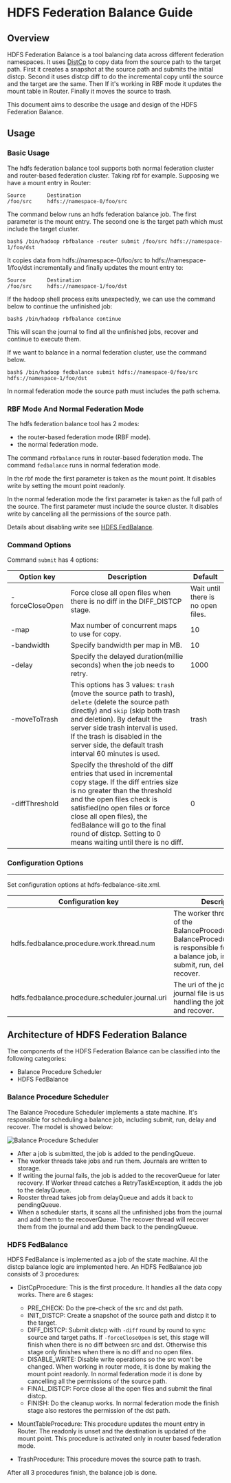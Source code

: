 <!---
  Licensed under the Apache License, Version 2.0 (the "License");
  you may not use this file except in compliance with the License.
  You may obtain a copy of the License at

    http://www.apache.org/licenses/LICENSE-2.0

  Unless required by applicable law or agreed to in writing, software
  distributed under the License is distributed on an "AS IS" BASIS,
  WITHOUT WARRANTIES OR CONDITIONS OF ANY KIND, either express or implied.
  See the License for the specific language governing permissions and
  limitations under the License. See accompanying LICENSE file.
-->

HDFS Federation Balance Guide
=====================

<!-- MACRO{toc|fromDepth=0|toDepth=3} -->

Overview
--------

  HDFS Federation Balance is a tool balancing data across different federation
  namespaces. It uses [DistCp](../hadoop-distcp/DistCp.html) to copy data from
  the source path to the target path. First it creates a snapshot at the source
  path and submits the initial distcp. Second it uses distcp diff to do the
  incremental copy until the source and the target are the same. Then If it's
  working in RBF mode it updates the mount table in Router. Finally it moves the
  source to trash.

  This document aims to describe the usage and design of the HDFS Federation
  Balance.

Usage
-----

### Basic Usage

  The hdfs federation balance tool supports both normal federation cluster and
  router-based federation cluster. Taking rbf for example. Supposing we have a
  mount entry in Router:

    Source       Destination
    /foo/src     hdfs://namespace-0/foo/src

  The command below runs an hdfs federation balance job. The first parameter is
  the mount entry. The second one is the target path which must include the
  target cluster.

    bash$ /bin/hadoop rbfbalance -router submit /foo/src hdfs://namespace-1/foo/dst

  It copies data from hdfs://namespace-0/foo/src to hdfs://namespace-1/foo/dst
  incrementally and finally updates the mount entry to:

    Source       Destination
    /foo/src     hdfs://namespace-1/foo/dst

  If the hadoop shell process exits unexpectedly, we can use the command below
  to continue the unfinished job:

    bash$ /bin/hadoop rbfbalance continue

  This will scan the journal to find all the unfinished jobs, recover and
  continue to execute them.

  If we want to balance in a normal federation cluster, use the command below.

    bash$ /bin/hadoop fedbalance submit hdfs://namespace-0/foo/src hdfs://namespace-1/foo/dst

  In normal federation mode the source path must includes the path schema.

### RBF Mode And Normal Federation Mode

  The hdfs federation balance tool has 2 modes:

  * the router-based federation mode (RBF mode).
  * the normal federation mode.

  The command `rbfbalance` runs in router-based federation mode. The command
  `fedbalance` runs in normal federation mode.

  In the rbf mode the first parameter is taken as the mount point. It disables
  write by setting the mount point readonly.

  In the normal federation mode the first parameter is taken as the full path of
  the source. The first parameter must include the source cluster. It disables
  write by cancelling all the permissions of the source path.

  Details about disabling write see [HDFS FedBalance](#HDFS_FedBalance).

### Command Options

Command `submit` has 4 options:

| Option key                     | Description                          | Default |
| ------------------------------ | ------------------------------------ | ------- |
| -forceCloseOpen | Force close all open files when there is no diff in the DIFF_DISTCP stage. | Wait until there is no open files. |
| -map | Max number of concurrent maps to use for copy. | 10 |
| -bandwidth | Specify bandwidth per map in MB. | 10 |
| -delay | Specify the delayed duration(millie seconds) when the job needs to retry. | 1000 |
| -moveToTrash | This options has 3 values: `trash` (move the source path to trash), `delete` (delete the source path directly) and `skip` (skip both trash and deletion). By default the server side trash interval is used. If the trash is disabled in the server side, the default trash interval 60 minutes is used. | trash |
| -diffThreshold | Specify the threshold of the diff entries that used in incremental copy stage. If the diff entries size is no greater than the threshold and the open files check is satisfied(no open files or force close all open files), the fedBalance will go to the final round of distcp. Setting to 0 means waiting until there is no diff.| 0 |

### Configuration Options
--------------------

Set configuration options at hdfs-fedbalance-site.xml.

| Configuration key              | Description                          | Default |
| ------------------------------ | ------------------------------------ | ------- |
| hdfs.fedbalance.procedure.work.thread.num | The worker threads number of the BalanceProcedureScheduler. BalanceProcedureScheduler is responsible for scheduling a balance job, including submit, run, delay and recover. | 10 |
| hdfs.fedbalance.procedure.scheduler.journal.uri | The uri of the journal, the journal file is used for handling the job persistence and recover. | hdfs://localhost:8020/tmp/procedure |

Architecture of HDFS Federation Balance
----------------------

  The components of the HDFS Federation Balance can be classified into the
  following categories:

  * Balance Procedure Scheduler
  * HDFS FedBalance

### Balance Procedure Scheduler

  The Balance Procedure Scheduler implements a state machine. It's responsible
  for scheduling a balance job, including submit, run, delay and recover.
  The model is showed below:

  ![Balance Procedure Scheduler](images/BalanceProcedureScheduler.png)

  * After a job is submitted, the job is added to the pendingQueue.
  * The worker threads take jobs and run them. Journals are written to storage.
  * If writing the journal fails, the job is added to the recoverQueue for later
    recovery. If Worker thread catches a RetryTaskException, it adds the job to
    the delayQueue.
  * Rooster thread takes job from delayQueue and adds it back to pendingQueue.
  * When a scheduler starts, it scans all the unfinished jobs from the journal
    and add them to the recoverQueue. The recover thread will recover them from
    the journal and add them back to the pendingQueue.

### HDFS FedBalance

  HDFS FedBalance is implemented as a job of the state machine. All the distcp
  balance logic are implemented here. An HDFS FedBalance job consists of 3
  procedures:

  * DistCpProcedure: This is the first procedure. It handles all the data copy
    works. There are 6 stages:
    * PRE_CHECK: Do the pre-check of the src and dst path.
    * INIT_DISTCP: Create a snapshot of the source path and distcp it to the
      target.
    * DIFF_DISTCP: Submit distcp with `-diff` round by round to sync source and
      target paths. If `-forceCloseOpen` is set, this stage will finish when
      there is no diff between src and dst. Otherwise this stage only finishes
      when there is no diff and no open files.
    * DISABLE_WRITE: Disable write operations so the src won't be changed. When
      working in router mode, it is done by making the mount point readonly.
      In normal federation mode it is done by cancelling all the permissions of
      the source path.
    * FINAL_DISTCP: Force close all the open files and submit the final distcp.
    * FINISH: Do the cleanup works. In normal federation mode the finish stage
      also restores the permission of the dst path.

  * MountTableProcedure: This procedure updates the mount entry in Router. The
    readonly is unset and the destination is updated of the mount point. This
    procedure is activated only in router based federation mode.

  * TrashProcedure: This procedure moves the source path to trash.

  After all 3 procedures finish, the balance job is done.